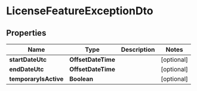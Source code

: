 

# LicenseFeatureExceptionDto


## Properties

| Name | Type | Description | Notes |
|------------ | ------------- | ------------- | -------------|
|**startDateUtc** | **OffsetDateTime** |  |  [optional] |
|**endDateUtc** | **OffsetDateTime** |  |  [optional] |
|**temporaryIsActive** | **Boolean** |  |  [optional] |



